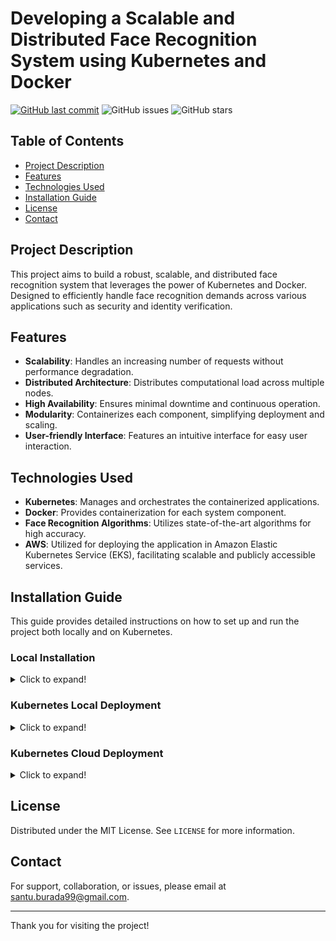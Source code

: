 
# Developing a Scalable and Distributed Face Recognition System using Kubernetes and Docker
[![GitHub last commit](https://img.shields.io/github/last-commit/santosh-burada/FaceRecog-API)](https://github.com/santosh-burada/FaceRecog-API)
![GitHub issues](https://img.shields.io/github/issues/santosh-burada/FaceRecog-API)
![GitHub stars](https://img.shields.io/github/stars/santosh-burada/FaceRecog-API?style=social)


## Table of Contents
- [Project Description](#project-description)
- [Features](#features)
- [Technologies Used](#technologies-used)
- [Installation Guide](#installation-guide)
- [License](#license)
- [Contact](#contact)

## Project Description
This project aims to build a robust, scalable, and distributed face recognition system that leverages the power of Kubernetes and Docker. Designed to efficiently handle face recognition demands across various applications such as security and identity verification.

## Features
- **Scalability**: Handles an increasing number of requests without performance degradation.
- **Distributed Architecture**: Distributes computational load across multiple nodes.
- **High Availability**: Ensures minimal downtime and continuous operation.
- **Modularity**: Containerizes each component, simplifying deployment and scaling.
- **User-friendly Interface**: Features an intuitive interface for easy user interaction.

## Technologies Used
- **Kubernetes**: Manages and orchestrates the containerized applications.
- **Docker**: Provides containerization for each system component.
- **Face Recognition Algorithms**: Utilizes state-of-the-art algorithms for high accuracy.
- **AWS**: Utilized for deploying the application in Amazon Elastic Kubernetes Service (EKS), facilitating scalable and publicly accessible services.

## Installation Guide
This guide provides detailed instructions on how to set up and run the project both locally and on Kubernetes.

### Local Installation
<details>
<summary>Click to expand!</summary>

#### 1. Clone the Repository
First, clone the repository to your local machine:
```bash
git clone https://github.com/yourusername/your-repo.git
cd your-repo
```

#### 2. Set up a Virtual Environment
Navigate to the Auth MTCNN-detector Recognition and Training Folder
Create and activate a virtual environment to isolate the project dependencies:
```bash
python3 -m venv env
# On Windows
env\Scripts\activate
# On macOS and Linux
source env/bin/activate
```

#### 3. Install Dependencies
Install the required packages using pip:
```bash
pip install -r requirements.txt
```
#### 4. create a mongodDB free tier account and get the MongoDB URI, Database Name and Collections named as below
```bash
Training_Data # required as it is
users # required as it is
```
#### 5. Create a random secret key for encrypting the password and for token generation
```bash
openssl rand -hex 32  #provides a random hex string
```

#### 6. Configure Environment Variables
Add the following variables and their respective values to an `.env` file:
```bash
SECRET_KEY='your_secret_key_here'
MONGO_URI='your_mongodb_uri_here'
DATABASE_NAME='your_database_name_here'
```

#### 7. Run the Application
Now there are main.py and client.py files in Auth MTCNN-detector Recognition and Training folders you can run thoes files by activating the virtual environments. First run the Auth/main.py and perform SignUp and Login for a valid 1 hour token. Then only you can acess the other services.

    The Password is full encrypted using the SECRECT_KEY we generated. Make sure it is not public.
Start the application locally:
```bash
python main.py
```
#### 8. When running the Mtcnn client file there are 3 keys we have to use for the program**
```bash
IMP: Stay on Camera Display Window

key c to capture the crop face
key s to save the captured Data
key ESC to exit the program
```
#### 9. When any of the client file is runinng it ask's for the Email and other command line Inputs Keep An Eye on them**

</details>

### Kubernetes Local Deployment
<details>
<summary>Click to expand!</summary>

#### 1. Follow the same steps as mentoed in the Step 1
First create a secret using the .env which configured in the step 1
```bash
# navigate to the folder where .env exists
kubectl create secret generic my-env-secret --from-env-file=.env
```
use the below yaml file to deploy the services in local cluster
```bash
---
apiVersion: v1
kind: Namespace
metadata:
    name: facerec
---
apiVersion: apps/v1
kind: Deployment
metadata:
    name: crop-face-deployment
    namespace: facerec
spec:
    replicas: 3
    selector:
    matchLabels:
        app: crop-face
    template:
    metadata:
        labels:
        app: crop-face
    spec:
        containers:
        - name: crop-face
        image: santoshburada/crop_face:latest_multiArch
        ports:
        - containerPort: 8001
        envFrom:  # Use all keys in the secret as environment variables
        - secretRef:
            name: my-env-secret
---
apiVersion: v1
kind: Service
metadata:
    name: crop-face-service
    namespace: facerec
spec:
    type: NodePort
    ports:
    - port: 8001
    targetPort: 8001
    nodePort: 30001
    selector:
    app: crop-face
---
apiVersion: apps/v1
kind: Deployment
metadata:
    name: train-face-deployment
    namespace: facerec
spec:
    replicas: 3
    selector:
    matchLabels:
        app: train-face
    template:
    metadata:
        labels:
        app: train-face
    spec:
        containers:
        - name: train-face
        image: santoshburada/train_face:latest-multiArch
        ports:
        - containerPort: 8003
        envFrom:  # Use all keys in the secret as environment variables
        - secretRef:
            name: my-env-secret
        
---
apiVersion: v1
kind: Service
metadata:
    name: train-face-service
    namespace: facerec
spec:
    type: NodePort
    ports:
    - port: 8003
    targetPort: 8003
    nodePort: 30003
    selector:
    app: train-face
---
apiVersion: apps/v1
kind: Deployment
metadata:
    name: face-rec-deployment
    namespace: facerec
spec:
    replicas: 3
    selector:
    matchLabels:
        app: face-rec
    template:
    metadata:
        labels:
        app: face-rec
    spec:
        containers:
        - name: face-rec
        image: santoshburada/face_rec:amd64
        ports:
        - containerPort: 8005
        envFrom:  # Use all keys in the secret as environment variables
        - secretRef:
            name: my-env-secret
---
apiVersion: v1
kind: Service
metadata:
    name: face-rec-service
    namespace: facerec
spec:
    type: NodePort
    ports:
    - port: 8005
    targetPort: 8005
    nodePort: 30005
    selector:
    app: face-rec
```
#### Save the above file and use below command
```bash
kubectl apply -f <your-file-name>
```
#### Now before running the client files please change the url's of each client file with the respective services in the k8s cluster
```bash
The url must be in the below format
http://<your-laptop-ip-address>:<NodePort of the services>/path

# below is the example change the IP address wih your Ip

1) For Mtcnn which listens on NodePort 30001 in the k8s cluster
    send_url = 'http://<Ip-address>:30001/crop_face_mtcnn'
2) For traning which listens on NodePort 30003 in the k8s cluster
    send_url = 'http://<Ip-address>:30003/process_images'
3) For Recognition which listens on NodePort 30005 in the k8s cluster
    send_url = 'http://<Ip-address>:30003/recognize'
```

</details>

### Kubernetes Cloud Deployment
<details>
<summary>Click to expand!</summary>

#### Setting up on Cloud Providers. Below is example for AWS, same can be followed in any other Cloud Providers with few minor changes in the commands**
First configure the EKS cluster. Navigate to AWS Cli and paste below command
```bash
eksctl create cluster --name=final-cluster --region=us-east-1 --nodegroup-name=final-cluster-nodegroup --node-type=t3.2xlarge --nodes=3 --nodes-min=3 --nodes-max=5 --managed
```
The above command will create a 3 managed worker nodes EKS Cluster. I used a t3.2xlarge for better performace and speed. I suggest minumum 2 cores of cpu. It will take atleast 15-30 minitues

#### If eksctl is not installed in the AWS Cli, execute below commands
```bash
# for ARM systems, set ARCH to: `arm64`, `armv6` or `armv7`
ARCH=amd64
PLATFORM=$(uname -s)_$ARCH

curl -sLO "https://github.com/eksctl-io/eksctl/releases/latest/download/eksctl_$PLATFORM.tar.gz"

# (Optional) Verify checksum
curl -sL "https://github.com/eksctl-io/eksctl/releases/latest/download/eksctl_checksums.txt" | grep $PLATFORM | sha256sum --check

tar -xzf eksctl_$PLATFORM.tar.gz -C /tmp && rm eksctl_$PLATFORM.tar.gz

sudo mv /tmp/eksctl /usr/local/bin
```

Execute below command in the AWS Cli
```bash
kubectl apply -f https://github.com/santosh-burada/FaceRecog-API/blob/master/Deploy.yaml
```
#### Check if there is an IAM OIDC provider configured already
```bash
aws iam list-open-id-connect-providers | grep $oidc_id | cut -d "/" -f4\n
```
If not, run the below command
```bash
eksctl utils associate-iam-oidc-provider --cluster final-cluster --approve
```

#### Setup Application Load Balancer  add on

#### Download IAM policy

```bash
curl -O https://raw.githubusercontent.com/kubernetes-sigs/aws-load-balancer-controller/v2.5.4/docs/install/iam_policy.json
```

#### Create IAM Policy

```bash
aws iam create-policy \
    --policy-name AWSLoadBalancerControllerIAMPolicy \
    --policy-document file://iam_policy.json
```

#### Create IAM Role and don't forget to add `your-aws-account-id` in the below command

```bash
eksctl create iamserviceaccount \
    --cluster=final-cluster \
    --namespace=kube-system \
    --name=aws-load-balancer-controller \
    --role-name AmazonEKSLoadBalancerControllerRole \
    --attach-policy-arn=arn:aws:iam::<your-aws-account-id>:policy/AWSLoadBalancerControllerIAMPolicy \
    --approve
```

### Deploy ALB controller

Add helm repo

```bash
helm repo add eks https://aws.github.io/eks-charts
```

Update the repo

```bash
helm repo update eks
```

#### Install aws alb in the cluster. Add you `vpcId` of the cluster which is under Networking section of the cluster.

```bash
helm install aws-load-balancer-controller eks/aws-load-balancer-controller \            
    -n kube-system \
    --set clusterName=final-cluster \
    --set serviceAccount.create=false \
    --set serviceAccount.name=aws-load-balancer-controller \
    --set region=us-east-1 \
    --set vpcId=<your-vpc-id>
```

#### Verify that the deployments are running.

```bash
kubectl get deployment -n kube-system aws-load-balancer-controller
```

#### wait until the deployments are running. Once done execute below command to get the exposed domain to access the services inside the cluster.
```bash
kubectl get ingress ingress-facerec -n facerec
```
#### Now copy the value under `Address` column and replace your `IP's` and `No need of ports` in the client.py files
```bash
# example format
http://<AWS-Address>/crop_face_mtcnn
http://<AWS-Address>/process_image
http://<AWS-Address>/recognize
```

# Finally Don't forgot to Delete the cluster if necessary
</details>

## License
Distributed under the MIT License. See `LICENSE` for more information.

## Contact
For support, collaboration, or issues, please email at [santu.burada99@gmail.com](mailto:santu.burada99@gmail.com).

---

Thank you for visiting the project!
